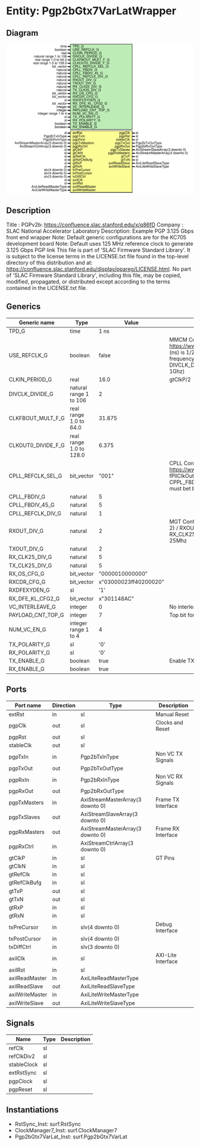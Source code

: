 # Entity: Pgp2bGtx7VarLatWrapper

## Diagram

![Diagram](Pgp2bGtx7VarLatWrapper.svg "Diagram")
## Description

Title      : PGPv2b: https://confluence.slac.stanford.edu/x/q86fD
Company    : SLAC National Accelerator Laboratory
Description: Example PGP 3.125 Gbps front end wrapper
Note: Default generic configurations are for the KC705 development board
Note: Default uses 125 MHz reference clock to generate 3.125 Gbps PGP link
This file is part of 'SLAC Firmware Standard Library'.
It is subject to the license terms in the LICENSE.txt file found in the
top-level directory of this distribution and at:
   https://confluence.slac.stanford.edu/display/ppareg/LICENSE.html.
No part of 'SLAC Firmware Standard Library', including this file,
may be copied, modified, propagated, or distributed except according to
the terms contained in the LICENSE.txt file.
## Generics

| Generic name       | Type                    | Value                 | Description                                                                                                                                                                                                                                                                                                                                                                                                               |
| ------------------ | ----------------------- | --------------------- | ------------------------------------------------------------------------------------------------------------------------------------------------------------------------------------------------------------------------------------------------------------------------------------------------------------------------------------------------------------------------------------------------------------------------- |
| TPD_G              | time                    | 1 ns                  |                                                                                                                                                                                                                                                                                                                                                                                                                           |
| USE_REFCLK_G       | boolean                 | false                 | MMCM Configurations (Defaults: gtClkP = 125 MHz Configuration) See page 40 of https://www.xilinx.com/support/documentation/user_guides/ug362.pdf CLKIN_PERIOD_G (ns) is 1/2 of the reference rate because the MMCM gets a div/2 copy MMCM internal frequency is set by:    FVCO = 1000 * CLKFBOUT_MULT_F_G/(CLKIN1_PERIOD_G * DIVCLK_DIVIDE_G) And must be within the specified operating range of the PLL (around 1Ghz)  |
| CLKIN_PERIOD_G     | real                    | 16.0                  | gtClkP/2                                                                                                                                                                                                                                                                                                                                                                                                                  |
| DIVCLK_DIVIDE_G    | natural range 1 to 106  | 2                     |                                                                                                                                                                                                                                                                                                                                                                                                                           |
| CLKFBOUT_MULT_F_G  | real range 1.0 to 64.0  | 31.875                |                                                                                                                                                                                                                                                                                                                                                                                                                           |
| CLKOUT0_DIVIDE_F_G | real range 1.0 to 128.0 | 6.375                 |                                                                                                                                                                                                                                                                                                                                                                                                                           |
| CPLL_REFCLK_SEL_G  | bit_vector              | "001"                 | CPLL Configurations (Defaults: gtClkP = 125 MHz Configuration) See page 48 of https://www.xilinx.com/support/documentation/user_guides/ug476_7Series_Transceivers.pdf fPllClkOut = fPLLClkIn * ( CPLL_FBDIV_G * CPLL_FBDIV_45_G ) / CPLL_REFCLK_DIV_G    CPPL_FBDIV_G      = 1,2,3,4,5    CPPL_FBDIV_45_G   = 4,5    CPLL_REFCLK_DIV_G = 1,2 fPllClkOut must bet between 1.6Ghz - 3.3Ghz                                  |
| CPLL_FBDIV_G       | natural                 | 5                     |                                                                                                                                                                                                                                                                                                                                                                                                                           |
| CPLL_FBDIV_45_G    | natural                 | 5                     |                                                                                                                                                                                                                                                                                                                                                                                                                           |
| CPLL_REFCLK_DIV_G  | natural                 | 1                     |                                                                                                                                                                                                                                                                                                                                                                                                                           |
| RXOUT_DIV_G        | natural                 | 2                     | MGT Configurations (Defaults: gtClkP = 125 MHz Configuration) Rx Line rate = (fPllClkOut * 2) / RXOUT_DIV_G (1,2,4,6,16) Tx Line rate = (fPllClkOut * 2) / TXOUT_DIV_G (1,2,4,6,16) Set RX_CLK25_DIV and TX_CLK25_DIV so that the input reference clock / setting is close to 25Mhz                                                                                                                                       |
| TXOUT_DIV_G        | natural                 | 2                     |                                                                                                                                                                                                                                                                                                                                                                                                                           |
| RX_CLK25_DIV_G     | natural                 | 5                     |                                                                                                                                                                                                                                                                                                                                                                                                                           |
| TX_CLK25_DIV_G     | natural                 | 5                     |                                                                                                                                                                                                                                                                                                                                                                                                                           |
| RX_OS_CFG_G        | bit_vector              | "0000010000000"       |                                                                                                                                                                                                                                                                                                                                                                                                                           |
| RXCDR_CFG_G        | bit_vector              | x"03000023ff40200020" |                                                                                                                                                                                                                                                                                                                                                                                                                           |
| RXDFEXYDEN_G       | sl                      | '1'                   |                                                                                                                                                                                                                                                                                                                                                                                                                           |
| RX_DFE_KL_CFG2_G   | bit_vector              | x"301148AC"           |                                                                                                                                                                                                                                                                                                                                                                                                                           |
| VC_INTERLEAVE_G    | integer                 | 0                     | No interleave Frames                                                                                                                                                                                                                                                                                                                                                                                                      |
| PAYLOAD_CNT_TOP_G  | integer                 | 7                     | Top bit for payload counter                                                                                                                                                                                                                                                                                                                                                                                               |
| NUM_VC_EN_G        | integer range 1 to 4    | 4                     |                                                                                                                                                                                                                                                                                                                                                                                                                           |
| TX_POLARITY_G      | sl                      | '0'                   |                                                                                                                                                                                                                                                                                                                                                                                                                           |
| RX_POLARITY_G      | sl                      | '0'                   |                                                                                                                                                                                                                                                                                                                                                                                                                           |
| TX_ENABLE_G        | boolean                 | true                  | Enable TX direction                                                                                                                                                                                                                                                                                                                                                                                                       |
| RX_ENABLE_G        | boolean                 | true                  |                                                                                                                                                                                                                                                                                                                                                                                                                           |
## Ports

| Port name       | Direction | Type                             | Description        |
| --------------- | --------- | -------------------------------- | ------------------ |
| extRst          | in        | sl                               | Manual Reset       |
| pgpClk          | out       | sl                               | Clocks and Reset   |
| pgpRst          | out       | sl                               |                    |
| stableClk       | out       | sl                               |                    |
| pgpTxIn         | in        | Pgp2bTxInType                    | Non VC TX Signals  |
| pgpTxOut        | out       | Pgp2bTxOutType                   |                    |
| pgpRxIn         | in        | Pgp2bRxInType                    | Non VC RX Signals  |
| pgpRxOut        | out       | Pgp2bRxOutType                   |                    |
| pgpTxMasters    | in        | AxiStreamMasterArray(3 downto 0) | Frame TX Interface |
| pgpTxSlaves     | out       | AxiStreamSlaveArray(3 downto 0)  |                    |
| pgpRxMasters    | out       | AxiStreamMasterArray(3 downto 0) | Frame RX Interface |
| pgpRxCtrl       | in        | AxiStreamCtrlArray(3 downto 0)   |                    |
| gtClkP          | in        | sl                               | GT Pins            |
| gtClkN          | in        | sl                               |                    |
| gtRefClk        | in        | sl                               |                    |
| gtRefClkBufg    | in        | sl                               |                    |
| gtTxP           | out       | sl                               |                    |
| gtTxN           | out       | sl                               |                    |
| gtRxP           | in        | sl                               |                    |
| gtRxN           | in        | sl                               |                    |
| txPreCursor     | in        | slv(4 downto 0)                  | Debug Interface    |
| txPostCursor    | in        | slv(4 downto 0)                  |                    |
| txDiffCtrl      | in        | slv(3 downto 0)                  |                    |
| axilClk         | in        | sl                               | AXI-Lite Interface |
| axilRst         | in        | sl                               |                    |
| axilReadMaster  | in        | AxiLiteReadMasterType            |                    |
| axilReadSlave   | out       | AxiLiteReadSlaveType             |                    |
| axilWriteMaster | in        | AxiLiteWriteMasterType           |                    |
| axilWriteSlave  | out       | AxiLiteWriteSlaveType            |                    |
## Signals

| Name        | Type | Description |
| ----------- | ---- | ----------- |
| refClk      | sl   |             |
| refClkDiv2  | sl   |             |
| stableClock | sl   |             |
| extRstSync  | sl   |             |
| pgpClock    | sl   |             |
| pgpReset    | sl   |             |
## Instantiations

- RstSync_Inst: surf.RstSync
- ClockManager7_Inst: surf.ClockManager7
- Pgp2bGtx7VarLat_Inst: surf.Pgp2bGtx7VarLat
